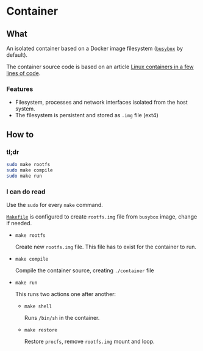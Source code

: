 # Container

## What

An isolated container based on a Docker image filesystem ([`busybox`](https://hub.docker.com/_/busybox) by default).

The container source code is based on an article [Linux containers in a few lines of code](https://zserge.com/posts/containers/).

### Features

- Filesystem, processes and network interfaces isolated from the host system.
- The filesystem is persistent and stored as `.img` file (ext4)

## How to

### tl;dr

```sh
sudo make rootfs
sudo make compile
sudo make run
```

### I can do read

Use the `sudo` for every `make` command.

[`Makefile`](./Makefile) is configured to create `rootfs.img` file from `busybox` image, change if needed.

- `make rootfs`
  
  Create new `rootfs.img` file. This file has to exist for the container to run.

- `make compile`
  
  Compile the container source, creating `./container` file

- `make run`
  
  This runs two actions one after another:

  - `make shell`

    Runs `/bin/sh` in the container.

  - `make restore`

    Restore `procfs`, remove `rootfs.img` mount and loop.